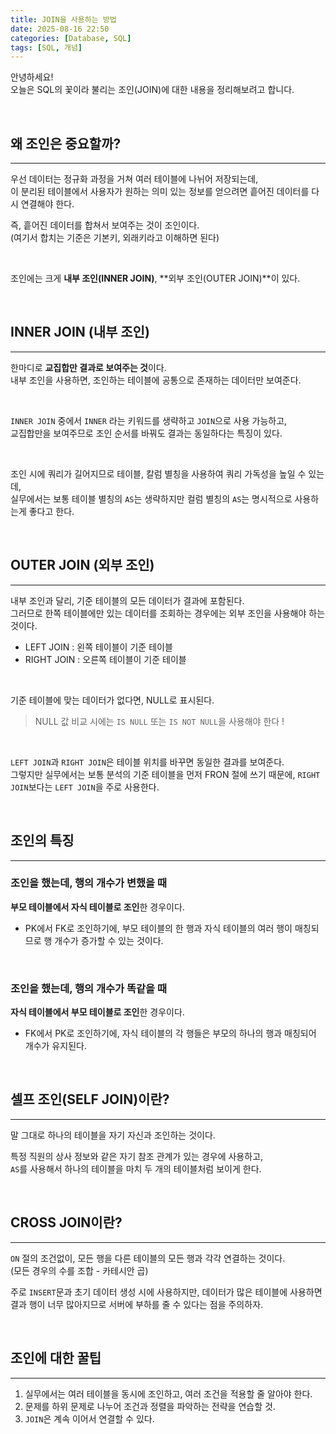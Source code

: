 ```yaml
---
title: JOIN을 사용하는 방법
date: 2025-08-16 22:50
categories: [Database, SQL]
tags: [SQL, 개념]
---
```


안녕하세요!    
오늘은 SQL의 꽃이라 불리는 조인(JOIN)에 대한 내용을 정리해보려고 합니다.

<br>

## 왜 조인은 중요할까?
----

우선 데이터는 정규화 과정을 거쳐 여러 테이블에 나뉘어 저장되는데,     
이 분리된 테이블에서 사용자가 원하는 의미 있는 정보를 얻으려면 흩어진 데이터를 다시 연결해야 한다. 

즉, 흩어진 데이터를 합쳐서 보여주는 것이 조인이다.    
(여기서 합치는 기준은 기본키, 외래키라고 이해하면 된다)

<br>

조인에는 크게 **내부 조인(INNER JOIN)**, **외부 조인(OUTER JOIN)**이 있다.

<br>

## INNER JOIN (내부 조인)
----

한마디로 **교집합만 결과로 보여주는 것**이다.    
내부 조인을 사용하면, 조인하는 테이블에 공통으로 존재하는 데이터만 보여준다.

<br>

`INNER JOIN` 중에서 `INNER` 라는 키워드를 생략하고 `JOIN`으로 사용 가능하고,   
교집합만을 보여주므로 조인 순서를 바꿔도 결과는 동일하다는 특징이 있다.

<br>

조인 시에 쿼리가 길어지므로 테이블, 칼럼 별칭을 사용하여 쿼리 가독성을 높일 수 있는데,    
실무에서는 보통 테이블 별칭의 `AS`는 생략하지만 컬럼 별칭의 `AS`는 명시적으로 사용하는게 좋다고 한다.

<br>

## OUTER JOIN (외부 조인)
----

내부 조인과 달리, 기준 테이블의 모든 데이터가 결과에 포함된다.    
그러므로 한쪽 테이블에만 있는 데이터를 조회하는 경우에는 외부 조인을 사용해야 하는 것이다.

- LEFT JOIN : 왼쪽 테이블이 기준 테이블
- RIGHT JOIN : 오른쪽 테이블이 기준 테이블

<br>

기준 테이블에 맞는 데이터가 없다면, NULL로 표시된다.    

> NULL 값 비교 시에는 `IS NULL` 또는 `IS NOT NULL`을 사용해야 한다 !


<br>

`LEFT JOIN`과 `RIGHT JOIN`은 테이블 위치를 바꾸면 동일한 결과를 보여준다.    
그렇지만 실무에서는 보통 분석의 기준 테이블을 먼저 FRON 절에 쓰기 때문에, `RIGHT JOIN`보다는 `LEFT JOIN`을 주로 사용한다.

<br>

## 조인의 특징
----
### 조인을 했는데, 행의 개수가 변했을 때
**부모 테이블에서 자식 테이블로 조인**한 경우이다.    
- PK에서 FK로 조인하기에, 부모 테이블의 한 행과 자식 테이블의 여러 행이 매칭되므로 행 개수가 증가할 수 있는 것이다.

<br>

### 조인을 했는데, 행의 개수가 똑같을 때
**자식 테이블에서 부모 테이블로 조인**한 경우이다.
- FK에서 PK로 조인하기에, 자식 테이블의 각 행들은 부모의 하나의 행과 매칭되어 개수가 유지된다.


<br>

## 셀프 조인(SELF JOIN)이란?
----

말 그대로 하나의 테이블을 자기 자신과 조인하는 것이다.

특정 직원의 상사 정보와 같은 자기 참조 관계가 있는 경우에 사용하고,    
`AS`를 사용해서 하나의 테이블을 마치 두 개의 테이블처럼 보이게 한다.  


<br>

## CROSS JOIN이란?
----

`ON` 절의 조건없이, 모든 행을 다른 테이블의 모든 행과 각각 연결하는 것이다.    
(모든 경우의 수를 조합 - 카테시안 곱)

주로 `INSERT`문과 초기 데이터 생성 시에 사용하지만, 데이터가 많은 테이블에 사용하면 결과 행이 너무 많아지므로 서버에 부하를 줄 수 있다는 점을 주의하자.


<br>

## 조인에 대한 꿀팁
----

1. 실무에서는 여러 테이블을 동시에 조인하고, 여러 조건을 적용할 줄 알아야 한다.
2. 문제를 하위 문제로 나누어 조건과 정렬을 파악하는 전략을 연습할 것.
3. `JOIN`은 계속 이어서 연결할 수 있다.


<br>

